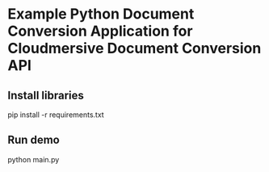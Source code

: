 # Example Python Document Conversion Application for Cloudmersive Document Conversion API

## Install libraries

pip install -r requirements.txt

## Run demo

python main.py